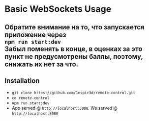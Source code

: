 # Basic WebSockets Usage

## Обратите внимание на то, что запускается приложение через<br/> `npm run start:dev`<br/> Забыл поменять в конце, в оценках за это пункт не предусмотрены баллы, поэтому, снижать их нет за что.

## Installation

- `git clone https://github.com/1nspir3d/remote-control.git`
- `cd remote-control`
- `npm run start:dev`
- App served @ `http://localhost:3000`. Ws served @ `http://localhost:8080`
